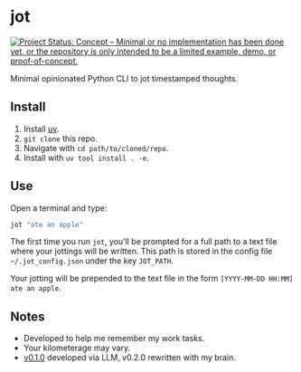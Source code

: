 # jot

[![Project Status: Concept – Minimal or no implementation has been done yet, or the repository is only intended to be a limited example, demo, or proof-of-concept.](https://www.repostatus.org/badges/latest/concept.svg)](https://www.repostatus.org/#concept)

Minimal opinionated Python CLI to jot timestamped thoughts.

## Install

1. Install [uv](https://docs.astral.sh/uv/).
2. `git clone` this repo.
3. Navigate with `cd path/to/cloned/repo`.
4. Install with `uv tool install . -e`.

## Use

Open a terminal and type:

```bash
jot "ate an apple"
```

The first time you run `jot`, you'll be prompted for a full path to a text file where your jottings will be written. This path is stored in the config file `~/.jot_config.json` under the key `JOT_PATH`.

Your jotting will be prepended to the text file in the form `[YYYY-MM-DD HH:MM] ate an apple`.

## Notes

* Developed to help me remember my work tasks.
* Your kilometerage may vary.
* [v0.1.0](https://github.com/matt-dray/jot/releases/tag/v0.1.0) developed via LLM, v0.2.0 rewritten with my brain.
